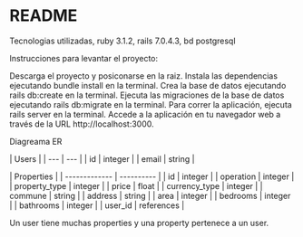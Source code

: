 # README
Tecnologias utilizadas, ruby 3.1.2, rails 7.0.4.3, bd postgresql

Instrucciones para levantar el proyecto:

Descarga el proyecto y posiconarse en la raiz. 
Instala las dependencias ejecutando bundle install en la terminal.
Crea la base de datos ejecutando rails db:create en la terminal.
Ejecuta las migraciones de la base de datos ejecutando rails db:migrate en la terminal.
Para correr la aplicación, ejecuta rails server en la terminal.
Accede a la aplicación en tu navegador web a través de la URL http://localhost:3000.

Diagreama ER

|         Users        |
| ---      | ---       |
| id       | integer   |
| email    | string    |

|        Properties          |
| ------------- | ---------- |
| id            | integer    |
| operation     | integer    |
| property_type | integer    |
| price         | float      |
| currency_type | integer    |
| commune       | string     |
| address       | string     |
| area          | integer    |
| bedrooms      | integer    |
| bathrooms     | integer    |
| user_id       | references |

Un user tiene muchas properties y una property pertenece a un user.
